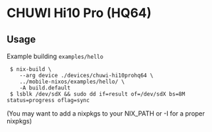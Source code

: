 CHUWI Hi10 Pro (HQ64)
=====================

Usage
-----

Example building `examples/hello`

```
 $ nix-build \
    --arg device ./devices/chuwi-hi10prohq64 \
	../mobile-nixos/examples/hello/ \
	-A build.default
 $ lsblk /dev/sdX && sudo dd if=result of=/dev/sdX bs=8M status=progress oflag=sync
```

(You may want to add a nixpkgs to your NIX_PATH or -I for a proper nixpkgs)
